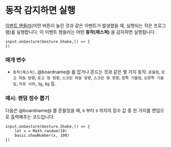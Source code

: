 # 동작 감지하면 실행

[이벤트 핸들러](/reference/event-handler)(어떤 버튼이 눌린 것과 같은 이벤트가 발생했을 때, 실행되는 작은 프로그램)를 실행합니다. 이 이벤트 핸들러는 어떤 **동작(제스쳐)** 을 감지하면 실행됩니다.

```sig
input.onGesture(Gesture.Shake,() => {
})
```

### 매개 변수

* `동작(제스쳐)`. @boardname@ 를 잡거나 흔드는 것과 같은 몇 가지 동작. `흔들림`, `로고 하늘 방향`, `로고 땅 방향`, `스크린 하늘 방향`, `스크린 땅 방향`, `왼쪽 기울임`, `오른쪽 기울임`, `자유 낙하`, `3g`, `6g` 등.

### 예시: 랜덤 정수 뽑기

다음은 @boardname@ 를 흔들었을 때, `0` 부터 `9` 까지의 정수 값 중 한 가지를 랜덤으로 출력해주는 코드입니다.

```blocks
input.onGesture(Gesture.Shake,() => {
    let x = Math.random(10)
    basic.showNumber(x, 100)
})
```